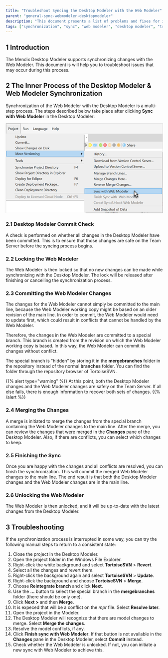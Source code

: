 ```yaml
---
title: "Troubleshoot Syncing the Desktop Modeler with the Web Modeler"
parent: "general-sync-webmodeler-desktopmodeler"
description: "This document presents a list of problems and fixes for issues around synchronization between the Mendix Desktop Modeler and Web Modeler."
tags: ["synchronization", "sync", "web modeler", "desktop modeler", "troubleshoot"]
---
```


## 1 Introduction

The Mendix Desktop Modeler supports synchronizing changes with the Web Modeler. This document is will help you to troubleshoot issues that may occur during this process. 

## 2 The Inner Process of the Desktop Modeler & Web Modeler Synchronization

Synchronization of the Web Modeler with the Desktop Modeler is a multi-step process. The steps described below take place after clicking **Sync with Web Modeler** in the Desktop Modeler:

![](attachments/general-troubleshoot-sync/sync-with-wm.png)

### 2.1 Desktop Modeler Commit Check

A check is performed on whether all changes in the Desktop Modeler have been committed. This is to ensure that those changes are safe on the Team Server before the syncing process begins.

### 2.2 Locking the Web Modeler

The Web Modeler is then locked so that no new changes can be made while synchronizing with the Desktop Modeler. The lock will be released after finishing or cancelling the synchronization process.

### 2.3 Committing the Web Modeler Changes

The changes for the Web Modeler cannot simply be committed to the main line, because the Web Modeler working copy might be based on an older revision of the main line. In order to commit, the Web Modeler would need to update first, which could result in conflicts that cannot be handled by the Web Modeler.

Therefore, the changes in the Web Modeler are committed to a special branch. This branch is created from the revision on which the Web Modeler working copy is based. In this way, the Web Modeler can commit its changes without conflict.

The special branch is "hidden" by storing it in the **mergebranches** folder in the repository instead of the normal **branches** folder. You can find the folder through the repository browser of TortoiseSVN.

{{% alert type="warning" %}}
At this point, both the Desktop Modeler changes and the Web Modeler changes are safely on the Team Server. If all else fails, there is enough information to recover both sets of changes.
{{% /alert %}}

### 2.4 Merging the Changes

A merge is initiated to merge the changes from the special branch containing the Web Modeler changes to the main line. After the merge, you can review the changes that were merged in the **Changes** pane of the Desktop Modeler. Also, if there are conflicts, you can select which changes to keep.

### 2.5 Finishing the Sync

Once you are happy with the changes and all conflicts are resolved, you can finish the synchronization. This will commit the merged Web Modeler changes to the main line. The end result is that both the Desktop Modeler changes and the Web Modeler changes are in the main line.

### 2.6 Unlocking the Web Modeler

The Web Modeler is then unlocked, and it will be up-to-date with the latest changes from the Desktop Modeler.

## 3 Troubleshooting

If the synchronization process is interrupted in some way, you can try the following manual steps to return to a consistent state:

1. Close the project in the Desktop Modeler.
2. Open the project folder in the Windows File Explorer.
3. Right-click the white background and select **TortoiseSVN** > **Revert**.
4. Select all the changes and revert them.
5. Right-click the background again and select **TortoiseSVN** > **Update**.
6. Right-click the background and choose **TortoiseSVN** > **Merge**.
7. Choose **Reintegrate branch** and click **Next**.
8. Use the **...** button to select the special branch in the **mergebranches** folder (there should be only one).
9. Click **Next >** and then **Merge**.
12. It is expeced that will be a conflict on the *mpr* file. Select **Resolve later**.
13. Open the project in the Modeler.
14. The Desktop Modeler will recognize that there are model changes to merge. Select **Merge the changes**.
15. Resolve the model conflicts, if any.
16. Click **Finish sync with Web Modeler**. If that button is not available in the **Changes** pane in the Desktop Modeler, select **Commit** instead.
17. Check whether the Web Modeler is unlocked. If not, you can initiate a new sync with Web Modeler to achieve this.
